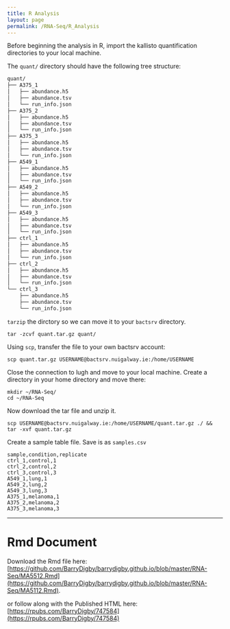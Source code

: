 ```yaml
---
title: R Analysis
layout: page
permalink: /RNA-Seq/R_Analysis
---
```


Before beginning the analysis in R, import the kallisto quantification directories to your local machine.

The `quant/` directory should have the following tree structure:
```bash
quant/
├── A375_1
│   ├── abundance.h5
│   ├── abundance.tsv
│   └── run_info.json
├── A375_2
│   ├── abundance.h5
│   ├── abundance.tsv
│   └── run_info.json
├── A375_3
│   ├── abundance.h5
│   ├── abundance.tsv
│   └── run_info.json
├── A549_1
│   ├── abundance.h5
│   ├── abundance.tsv
│   └── run_info.json
├── A549_2
│   ├── abundance.h5
│   ├── abundance.tsv
│   └── run_info.json
├── A549_3
│   ├── abundance.h5
│   ├── abundance.tsv
│   └── run_info.json
├── ctrl_1
│   ├── abundance.h5
│   ├── abundance.tsv
│   └── run_info.json
├── ctrl_2
│   ├── abundance.h5
│   ├── abundance.tsv
│   └── run_info.json
└── ctrl_3
    ├── abundance.h5
    ├── abundance.tsv
    └── run_info.json
```

`tarzip` the dirctory so we can move it to your `bactsrv` directory.

```
tar -zcvf quant.tar.gz quant/
```

Using `scp`, transfer the file to your own bactsrv account:

```
scp quant.tar.gz USERNAME@bactsrv.nuigalway.ie:/home/USERNAME
```

Close the connection to lugh and move to your local machine. Create a directory in your home directory and move there:

```
mkdir ~/RNA-Seq/
cd ~/RNA-Seq
```

Now download the tar file and unzip it.

```
scp USERNAME@bactsrv.nuigalway.ie:/home/USERNAME/quant.tar.gz ./ && tar -xvf quant.tar.gz
```

Create a sample table file. Save is as `samples.csv`

```
sample,condition,replicate
ctrl_1,control,1
ctrl_2,control,2
ctrl_3,control,3
A549_1,lung,1
A549_2,lung,2
A549_3,lung,3
A375_1,melanoma,1
A375_2,melanoma,2
A375_3,melanoma,3
```

***

# Rmd Document
Download the Rmd file here: [https://github.com/BarryDigby/barrydigby.github.io/blob/master/RNA-Seq/MA5512.Rmd](https://github.com/BarryDigby/barrydigby.github.io/blob/master/RNA-Seq/MA5112.Rmd).

or follow along with the Published HTML here: [https://rpubs.com/BarryDigby/747584](https://rpubs.com/BarryDigby/747584)
